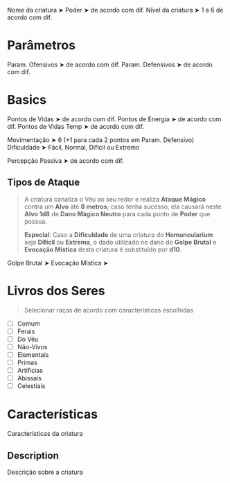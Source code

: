 Nome da criatura ➤ 
Poder ➤ de acordo com dif.
Nível da criatura ➤ 1 a 6 de acordo com dif.

# Parâmetros
Param. Ofensivos ➤ de acordo com dif.
Param. Defensivos ➤ de acordo com dif.

# Basics
Pontos de Vidas ➤ de acordo com dif.
Pontos de Energia ➤ de acordo com dif.
Pontos de Vidas Temp ➤ de acordo com dif.

Movimentação ➤ 6 (+1 para cada 2 pontos em Param. Defensivo)
Dificuldade ➤ Fácil, Normal, Difícil ou Extremo

Percepção Passiva ➤ de acordo com dif.

## Tipos de Ataque
> A criatura canaliza o Véu ao seu redor e realiza **Ataque Mágico** contra um **Alvo** até **8 metros**; caso tenha sucesso, ela causará neste **Alvo 1d8** de **Dano Mágico Neutro** para cada ponto de **Poder** que possua. 
> 
> **Especial**: Caso a **Dificuldade** de uma criatura do **Homuncularium** seja **Difícil** ou **Extrema**, o dado utilizado no dano do **Golpe Brutal** e **Evocação Mística** desta criatura é substituído por **d10**.

Golpe Brutal ➤ 
Evocação Mística ➤ 

# Livros dos Seres
> Selecionar raças de acordo com características escolhidas

- [ ] Comum
- [ ] Ferais
- [ ] Do Véu
- [ ] Não-Vivos
- [ ] Elementais
- [ ] Primas
- [ ] Artificias
- [ ] Abissais
- [ ] Celestiais

# Características
Características da criatura

## Description
Descrição sobre a criatura
